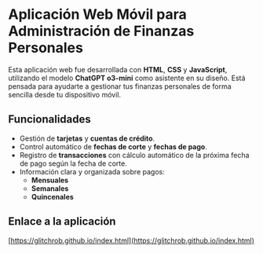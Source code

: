# Aplicación Web Móvil para Administración de Finanzas Personales

Esta aplicación web fue desarrollada con **HTML**, **CSS** y **JavaScript**, utilizando el modelo **ChatGPT o3-mini** como asistente en su diseño. Está pensada para ayudarte a gestionar tus finanzas personales de forma sencilla desde tu dispositivo móvil.

## Funcionalidades

- Gestión de **tarjetas** y **cuentas de crédito**.
- Control automático de **fechas de corte** y **fechas de pago**.
- Registro de **transacciones** con cálculo automático de la próxima fecha de pago según la fecha de corte.
- Información clara y organizada sobre pagos:
  - **Mensuales**
  - **Semanales**
  - **Quincenales**

## Enlace a la aplicación

[https://glitchrob.github.io/index.html](https://glitchrob.github.io/index.html)

